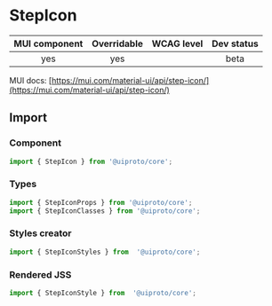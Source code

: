 # StepIcon

MUI component | Overridable | WCAG level | Dev status
:-----------: | :---------: | :--------: | :------------:
yes | yes | | beta

MUI docs: [https://mui.com/material-ui/api/step-icon/](https://mui.com/material-ui/api/step-icon/)

## Import

### Component
```javascript
import { StepIcon } from '@uiproto/core';
```
### Types
```javascript
import { StepIconProps } from '@uiproto/core';
import { StepIconClasses } from '@uiproto/core';
```

### Styles creator
```javascript
import { StepIconStyles } from  '@uiproto/core';
```

### Rendered JSS
```javascript
import { StepIconStyle } from  '@uiproto/core';
```
